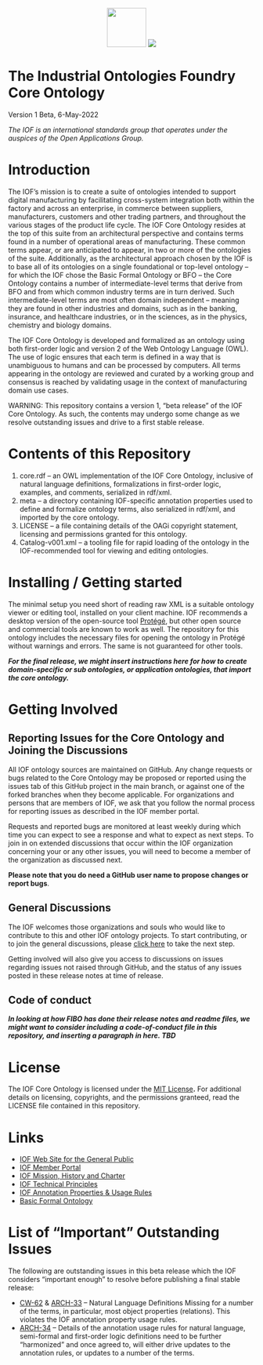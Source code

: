 ﻿<p align="center">
<img src="https://user-images.githubusercontent.com/12449023/166088434-b6761386-9b3f-4881-a891-c8ffdbde0fae.png" height="80">
<img src="https://user-images.githubusercontent.com/12449023/166088435-a9fcc4c7-f51d-443a-b1fd-9fe96a204f77.png" >
</p>

# The Industrial Ontologies Foundry Core Ontology

Version 1 Beta, 6-May-2022

*The IOF is an international standards group that operates under the auspices of the Open Applications Group.*

# Introduction

The IOF’s mission is to create a suite of ontologies intended to support digital manufacturing by facilitating cross-system integration both within the factory and across an enterprise, in commerce between suppliers, manufacturers, customers and other trading partners, and throughout the various stages of the product life cycle. The IOF Core Ontology resides at the top of this suite from an architectural perspective and contains terms found in a number of operational areas of manufacturing. These common terms appear, or are anticipated to appear, in two or more of the ontologies of the suite. Additionally, as the architectural approach chosen by the IOF is to base all of its ontologies on a single foundational or top-level ontology – for which the IOF chose the Basic Formal Ontology or BFO – the Core Ontology contains a number of intermediate-level terms that derive from BFO and from which common industry terms are in turn derived. Such intermediate-level terms are most often domain independent – meaning they are found in other industries and domains, such as in the banking, insurance, and healthcare industries, or in the sciences, as in the physics, chemistry and biology domains. 

The IOF Core Ontology is developed and formalized as an ontology using both first-order logic and version 2 of the Web Ontology Language (OWL). The use of logic ensures that each term is defined in a way that is unambiguous to humans and can be processed by computers. All terms appearing in the ontology are reviewed and curated by a working group and consensus is reached by validating usage in the context of manufacturing domain use cases.

WARNING: This repository contains a version 1, “beta release” of the IOF Core Ontology. As such, the contents may undergo some change as we resolve outstanding issues and drive to a first stable release. 

# Contents of this Repository

1. core.rdf – an OWL implementation of the IOF Core Ontology, inclusive of natural language definitions, formalizations in first-order logic, examples, and comments, serialized in rdf/xml.
1. meta – a directory containing IOF-specific annotation properties used to define and formalize ontology terms, also serialized in rdf/xml, and imported by the core ontology.
1. LICENSE – a file containing details of the OAGi copyright statement, licensing and permissions granted for this ontology.
1. Catalog-v001.xml – a tooling file for rapid loading of the ontology in the IOF-recommended tool for viewing and editing ontologies.

# Installing / Getting started

The minimal setup you need short of reading raw XML is a suitable ontology viewer or editing tool, installed on your client machine. IOF recommends a desktop version of the open-source tool [Protégé](https://protege.stanford.edu/), but other open source and commercial tools are known to work as well. The repository for this ontology includes the necessary files for opening the ontology in Protégé without warnings and errors. The same is not guaranteed for other tools. 

***For the final release, we might insert instructions here for how to create domain-specific or sub ontologies, or application ontologies, that import the core ontology.***

# Getting Involved

## Reporting Issues for the Core Ontology and Joining the Discussions

All IOF ontology sources are maintained on GitHub. Any change requests or bugs related to the Core Ontology may be proposed or reported using the issues tab of this GitHub project in the main branch, or against one of the forked branches when they become applicable. For organizations and persons that are members of IOF, we ask that you follow the normal process for reporting issues as described in the IOF member portal.

Requests and reported bugs are monitored at least weekly during which time you can expect to see a response and what to expect as next steps. To join in on extended discussions that occur within the IOF organization concerning your or any other issues, you will need to become a member of the organization as discussed next. 

**Please note that you do need a GitHub user name to propose changes or report bugs**. 

## General Discussions

The IOF welcomes those organizations and souls who would like to contribute to this and other IOF ontology projects. To start contributing, or to join the general discussions, please [click here](https://oagiscore.atlassian.net/wiki/spaces/IOF/overview) to take the next step. 

Getting involved will also give you access to discussions on issues regarding issues not raised through GitHub, and the status of any issues posted in these release notes at time of release.

## Code of conduct

***In looking at how FIBO has done their release notes and readme files, we might want to consider including a code-of-conduct file in this repository, and inserting a paragraph in here. TBD***

# License

The IOF Core Ontology is licensed under the [MIT License](http://opensource.org/licenses/MIT)**.** For additional details on licensing, copyrights, and the permissions granteed, read the LICENSE file contained in this repository. 

# Links

- [IOF Web Site for the General Public](http://www.industrialontologies.org/) 
- [IOF Member Portal](https://oagiscore.atlassian.net/wiki/spaces/IOF/overview?homepageId=146047039) 
- [IOF Mission, History and Charter](https://www.industrialontologies.org/our-mission/)
- [IOF Technical Principles](https://www.industrialontologies.org/technical-principles/) 
- [IOF Annotation Properties & Usage Rules](https://oagiscore.atlassian.net/wiki/spaces/IOF/pages/3884777496/IOF+Annotation+Properties) 
- [Basic Formal Ontology](https://basic-formal-ontology.org/bfo-2020.html) 

# List of “Important” Outstanding Issues

The following are outstanding issues in this beta release which the IOF considers “important enough” to resolve before publishing a final stable release: 

- [CW-62](https://oagiscore.atlassian.net/browse/CW-62) & [ARCH-33](https://oagiscore.atlassian.net/browse/ARCH-33)  – Natural Language Definitions Missing for a number of the terms, in particular, most object properties (relations). This violates the IOF annotation property usage rules.
- [ARCH-34](https://oagiscore.atlassian.net/browse/ARCH-34) – Details of the annotation usage rules for natural language, semi-formal and first-order logic definitions need to be further “harmonized” and once agreed to, will either drive updates to the annotation rules, or updates to a number of the terms.
